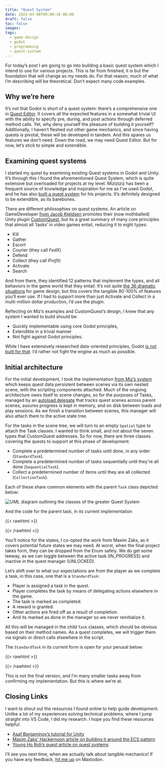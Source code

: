 ```yaml
---
title: "Quest System"
date: 2023-03-08T09:00:16-06:00
draft: false
toc: false
images:
tags:
  - game-design
  - godot
  - programming
  - quest-system
---
```


For today’s post I am going to go into building a basic quest system which I intend to use for various projects. This is far from finished, it is but the foundation that will change as my needs do. For that reason, much of what I’m describing will be theoretical. Don’t expect many code examples.

## Why we’re here

It’s not that Godot is short of a quest system: there’s a comprehensive one in [Quest Editor](https://github.com/VP-GAMES/QuestEditor). It covers all the expected features in a somewhat trivial UI with the ability to specify pre, during, and post actions through deferred method calls. Yet, why deny yourself the pleasure of building it yourself? Additionally, I haven’t fleshed out other game mechanics, and since having quests is pivotal, these will be developed in tandem. And this spares us features we don’t need. Down the road, we may need Quest Editor. But for now, let’s stick to simple and extendible.

## Examining quest systems

I started my quest by examining existing Quest systems in Godot and Unity. It’s through this I found the aforementioned Quest System, which is quite extensive but overloaded for projects at my level. Miziziziz has been a frequent source of knowledge and inspiration for me as I’ve used Godot, and he has also [built a quest system](https://github.com/Miziziziz/GodotDialogAndQuestSystem) for his projects. It’s definitely designed to be extendible, as its barebones.

There are different philosophies on quest systems. An article on GameDeveloper [from Jacob Kjeldsen](https://www.gamedeveloper.com/design/the-quest-for-the-custom-quest-system) promotes their (now mothballed) Unity plugin [CustomQuest](https://assetstore.unity.com/packages/tools/custom-quest-quest-system-92594), but its a great summary of many core principles that almost all ‘tasks’ in video games entail, reducing it to eight types:

* Kill
* Gather
* Escort
* Courier (they call *FedX*)
* Defend
* Collect (they call *Profit*)
* Activate
* Search

And from there, they identified 12 patterns that implement the types, and all behaviors in the game world that they entail. It’s not quite [the 36 dramatic situations](https://en.wikipedia.org/wiki/The_Thirty-Six_Dramatic_Situations) for game design, but this covers the tangible 80-100% of features you’ll ever use. If I had to support more than just Activate and Collect in a multi-million dollar production, I’d use the plugin.

Reflecting on Miz’s examples and CustomQuest’s design, I knew that any system I wanted to build should be:

* Quickly implementable using core Godot principles,
* Extendible in a trivial manner
* Not fight against Godot principles.

While I have extensively researched data-oriented principles, Godot [is not built for that](https://godotengine.org/article/why-isnt-godot-ecs-based-game-engine/). I’d rather not fight the engine as much as possible.

## Initial architecture

For the initial development, I took the implementation [from Miz’s system](https://github.com/Miziziziz/GodotDialogAndQuestSystem) which keeps quest data persistent between scenes via its own nested scene, with the scripting components attached. Much of the ongoing architecture owes itself to scene changes, so for the purposes of Tasks, managed by an [autoload delegate](https://docs.godotengine.org/en/stable/tutorials/scripting/singletons_autoload.html) that tracks quest scenes across parent scenes, assures progress is kept in memory, and on disk between loads and play sessions. As we finish a transition between scenes, this manager will also attach them to the active state tree.

For the tasks in the scene tree, we will turn to an empty `Spatial` type to attach the Task classes. I wanted to think small, and not about the seven types that CustomQuest addresses. So for now, there are three classes covering the quests to support at this phase of development:

* Complete a predetermined number of tasks until done, in any order (`StandardTask`).
* Complete a predetermined number of tasks sequentially until they're all done (`SequentialTask`).
* Collect a predetermined number of items until they are all collected (`CollectionTask`).

Each of these share common elements with the parent `Task` class depicted below:

![UML diagram outlining the classes of the greater Quest System](/img/blog/quest-system/mermaid-diagram-2023-03-05-210428-cropped.png)

And the code for the parent task, in its current implementation

{{< rawhtml >}}
<script src="https://gist.github.com/ghostfreeman/107d6c30a0053ce5b7e99438eda95da0.js"></script>
{{< /rawhtml >}}

You’ll notice for the states, I co-opted the work from Maxim Zaks, as it covers potential future states we may need. At worst, when the final project takes form, they can be dropped from the Enum safely. We do get some leeway, as we can toggle between the active task (IN_PROGRESS) and inactive in the quest manager (UNLOCKED).

Let’s shift over to what our expectations are from the player as we complete a task, in this case, one that is a `StandardTask`:

* Player is assigned a task in the quest.
* Player completes the task by means of delegating actions elsewhere in the game.
* The task is marked as completed.
* A reward is granted.
* Other actions are fired off as a result of completion.
* And its marked as done in the manager so we never reinitialize it.

All this will be managed in the child `Task` classes, which should be obvious based on their method names. As a quest completes, we will trigger them via signals or direct calls elsewhere in the script.

The `StandardTask` in its current form is open for your perusal below:

{{< rawhtml >}}
<script src="https://gist.github.com/ghostfreeman/cbf06266d0af3a5eacbef9a81844c5f1.js"></script>
{{< /rawhtml >}}

This is not the final version, and I’m many smaller tasks away from confirming my implementation. But this is where we’re at.

## Closing Links
I want to shout out the resources I found online to help guide development. Unlike a lot of my experiences solving technical problems, where I jump straight into VS Code, I did my research. I hope you find these resources helpful:

* [Asaf Benjaminov’s tutorial for Unity](https://medium.com/@asaf.j.benjaminov/implementing-a-scalable-quest-system-7f36ea4cfe22)
* [Maxim Zaks' Hackernoon article on building it around the ECS pattern](https://hackernoon.com/building-a-quest-system-cf7f1d3da132)
* [Young Ho Roh’s guest article on quest systems](https://ludogogy.co.uk/quest-systems-in-role-playing-games/)

I’ll see you next time, when we actually talk about tangible mechanics! If you have any feedback, [hit me up](https://gamedev.social/@volcanolair) on Mastodon.
